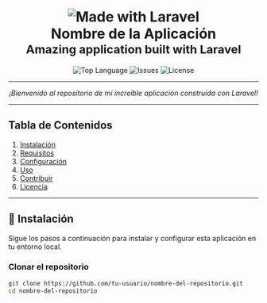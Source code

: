 <h1 align="center">
  <img src="https://img.shields.io/badge/Made%20With-Laravel-blue?logo=laravel&style=for-the-badge" alt="Made with Laravel" />
  <br />
  <b>Nombre de la Aplicación</b>
  <br />
  <sub>Amazing application built with Laravel</sub>
</h1>

<p align="center">
  <img src="https://img.shields.io/github/languages/top/tu-usuario/nombre-del-repositorio?color=blue&style=for-the-badge" alt="Top Language" />
  <img src="https://img.shields.io/github/issues/tu-usuario/nombre-del-repositorio?style=for-the-badge" alt="Issues" />
  <img src="https://img.shields.io/github/license/tu-usuario/nombre-del-repositorio?style=for-the-badge" alt="License" />
</p>

---

<p align="center">
  <i>¡Bienvenido al repositorio de mi increíble aplicación construida con Laravel!</i>
</p>

---

## Tabla de Contenidos

1. [Instalación](#instalación)
2. [Requisitos](#requisitos)
3. [Configuración](#configuración)
4. [Uso](#uso)
5. [Contribuir](#contribuir)
6. [Licencia](#licencia)

---

## 🚀 Instalación

Sigue los pasos a continuación para instalar y configurar esta aplicación en tu entorno local.

### Clonar el repositorio

```bash
git clone https://github.com/tu-usuario/nombre-del-repositorio.git
cd nombre-del-repositorio

